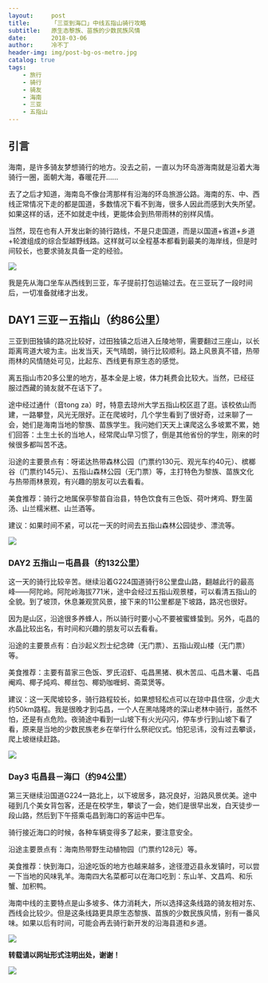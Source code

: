 ```yaml
---
layout:     post
title:      「三亚到海口」中线五指山骑行攻略
subtitle:   原生态黎族、苗族的少数民族风情
date:       2018-03-06
author:     冷不丁
header-img: img/post-bg-os-metro.jpg
catalog: true
tags:
    - 旅行
    - 骑行
    - 骑友
    - 海南
    - 三亚
    - 五指山
---
```



## 引言

海南，是许多骑友梦想骑行的地方。没去之前，一直以为环岛游海南就是沿着大海骑行一圈，面朝大海，春暖花开......

去了之后才知道，海南岛不像台湾那样有沿海的环岛旅游公路。海南的东、中、西线正常情况下走的都是国道，多数情况下看不到海，很多人因此而感到大失所望。如果这样的话，还不如就走中线，更能体会到热带雨林的别样风情。

当然，现在也有人开发出新的骑行路线，不是只走国道，而是以国道+省道+乡道+轮渡组成的综合型越野线路。这样就可以全程基本都看到最美的海岸线，但是时间较长，也要求骑友具备一定的经验。

![](https://newfable.github.io/img/sanya.jpg)



我是先从海口坐车从西线到三亚，车子提前打包运输过去。在三亚玩了一段时间后，一切准备就绪才出发。

## DAY1 三亚－五指山（约86公里）

三亚到田独镇的路况比较好，过田独镇之后进入丘陵地带，需要翻过三座山，以长距离弯道大坡为主。出发当天，天气晴朗，骑行比较顺利。路上风景真不错，热带雨林的风情随处可见，比起东、西线更有原生态的感觉。

离五指山市20多公里的地方，基本全是上坡，体力耗费会比较大。当然，已经征服过西藏的骑友就不在话下了。

途中经过通什（音tong za）时，特意去琼州大学五指山校区逛了逛。该校依山而建，一路攀登，风光无限好。正在爬坡时，几个学生看到了很好奇，过来聊了一会，她们是海南当地的黎族、苗族学生。我问她们天天上课爬这么多坡累不累，她们回答：土生土长的当地人，经常爬山早习惯了，倒是其他省份的学生，刚来的时候很多都叫苦不迭。

沿途的主要景点有：呀诺达热带森林公园（门票约130元、观光车约40元）、槟榔谷（门票约145元）、五指山森林公园（无门票）等，主打特色为黎族、苗族文化与热带雨林景观，有兴趣的朋友可以去看看。

美食推荐：骑行之地属保亭黎苗自治县，特色饮食有三色饭、荷叶烤鸡、野生菌汤、山兰糯米糕、山兰酒等。

建议：如果时间不紧，可以花一天的时间去五指山森林公园徒步、漂流等。

![](https://newfable.github.io/img/wuzhishan.jpg)



### DAY2 五指山－屯昌县（约132公里）

这一天的骑行比较辛苦。继续沿着G224国道骑行8公里盘山路，翻越此行的最高峰——阿陀岭。阿陀岭海拔771米，途中会经过五指山观景楼，可以看清五指山的全貌。到了坡顶，休息兼观赏风景，接下来的11公里都是下坡路，路况也很好。

因为是山区，沿途很多养蜂人，所以骑行时要小心不要被蜜蜂蛰到。另外，屯昌的水晶比较出名，有时间和兴趣的朋友可以去看看。

沿途的主要景点有：白沙起义烈士纪念碑（无门票）、五指山观山楼（无门票）等。

美食推荐：主要有苗家三色饭、罗氏沼虾、屯昌黑猪、枫木苦瓜、屯昌木薯、屯昌阉鸡、椰子炖鸡、椰丝包、椰奶咖喱蚵、斋菜煲等。

建议：这一天爬坡较多，骑行路程较长，如果想轻松点可以在琼中县住宿，少走大约50km路程。我是很晚才到屯昌，一个人在黑咕隆咚的深山老林中骑行，虽然不怕，还是有点危险。夜骑途中看到一山坡下有火光闪闪，停车步行到山坡下看了看，原来是当地的少数民族老乡在举行什么祭祀仪式。怕犯忌讳，没有过去攀谈，爬上坡继续赶路。

![](https://newfable.github.io/img/tunchang.jpg)



### Day3 屯昌县－海口（约94公里）

第三天继续沿国道G224一路北上，以下坡居多，路况良好，沿路风景优美。途中碰到几个美女背包客，还是在校学生，攀谈了一会，她们是很早出发，白天徒步一段山路，然后到下午搭乘屯昌到海口的客运中巴车。

骑行接近海口的时候，各种车辆变得多了起来，要注意安全。

沿途主要景点有：海南热带野生动植物园（门票约128元）等。

美食推荐：快到海口，沿途吃饭的地方也越来越多，途径澄迈县永发镇时，可以尝一下当地的风味乳羊。海南四大名菜都可以在海口吃到：东山羊、文昌鸡、和乐蟹、加积鸭。

海南中线的主要特点是山多坡多、体力消耗大，所以选择这条线路的骑友相对东、西线会比较少。但是这条线路更具原生态黎族、苗族的少数民族风情，别有一番风味。如果以后有时间，可能会再去骑行新开发的沿海县道和乡道。

![](https://newfable.github.io/img/haikou.jpg)

**转载请以网址形式注明出处，谢谢！**

![](https://newfable.github.io/img/wechat-ds.png)